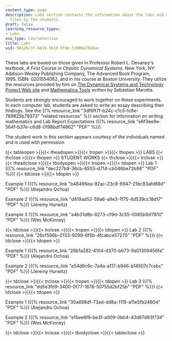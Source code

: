 ```yaml
---
content_type: page
description: Labs section contains the information about the labs and contains the
  files by the students.
draft: false
learning_resource_types:
- Labs
ocw_type: CourseSection
title: Labs
uid: 90126c3f-6819-5b19-9fde-53006e78a8ac
---
```

These labs are based on those given in Professor Robert L. Devaney's textbook, *A First Course in Chaotic Dynamical Systems*. New York, NY: Addison-Wesley Publishing Company, The Advanced Book Program, 1995. ISBN: 0201554062, and in his course at Boston University. They utilize the resources provided by him on [The Dynamical Systems and Technology Project Web site](http://math.bu.edu/DYSYS/) and [Mathematica Tools](http://math.bu.edu/INDIVIDUAL/bob/MA471/mathematica.html) written by Sebastian Marotta.

Students are strongly encouraged to work together on these experiments. In each computer lab, students are asked to write an essay describing their findings. See the {{% resource_link "3df6ff7f-b24c-c1c5-fc8e-789825b79373" "related resources" %}} section for information on writing mathematics and Lab Report Expectations ({{% resource_link "e6f3ee9e-564f-b37e-c6d8-0198bdf74862" "PDF" %}}).

The student work in this section appears courtesy of the individuals named and is used with permission

{{< tableopen >}}{{< theadopen >}}{{< tropen >}}{{< thopen >}}
LABS
{{< thclose >}}{{< thopen >}}
STUDENT WORKS
{{< thclose >}}{{< trclose >}}{{< theadclose >}}{{< tbodyopen >}}{{< tropen >}}{{< tdopen >}}
Lab 1 ({{% resource_link "dec227b9-36cb-6553-d714-cb046be72b96" "PDF" %}})
{{< tdclose >}}{{< tdopen >}}

Example 1 ({{% resource_link "b46496ea-92ac-23c8-8947-21bc83afd68d" "PDF" %}}) (Alejandro Ochoa)

Example 2 ({{% resource_link "d419ad52-59a6-a9e3-1f75-4d539cc18d17" "PDF" %}}) (Jeremy Hurwitz)

Example 3 ({{% resource_link "a4b31d8b-8273-cf9d-3c55-0065b1bf7810" "PDF" %}}) (Wes McKinney)

{{< tdclose >}}{{< trclose >}}{{< tropen >}}{{< tdopen >}}
Lab 2 ({{% resource_link "26cf596b-0133-9299-6f5b-4fcabce57270" "PDF" %}})
{{< tdclose >}}{{< tdopen >}}

Example 1 ({{% resource_link "26b1a282-4104-d370-bb73-9a01309456fa" "PDF" %}}) (Alejandro Ochoa)

Example 2 ({{% resource_link "e54d9c6c-7a4a-a117-b946-b14507c7cebc" "PDF" %}}) (Jeremy Hurwitz)

{{< tdclose >}}{{< trclose >}}{{< tropen >}}{{< tdopen >}}
Lab 3 ({{% resource_link "dd5e3fd9-3400-0f77-1678-50755d2bf25b" "PDF" %}})
{{< tdclose >}}{{< tdopen >}}

Example 1 ({{% resource_link "30a698df-73ad-dd8a-1115-a11e5fb2460d" "PDF" %}}) (Alejandro Ochoa)

Example 2 ({{% resource_link "e15ee6f9-be3f-a009-0bb4-43d67d93f734" "PDF" %}}) (Wes McKinney)

{{< tdclose >}}{{< trclose >}}{{< tbodyclose >}}{{< tableclose >}}